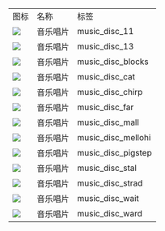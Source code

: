 <table>
	<tablebody>
		<tr>
			<td>图标</td>
			<td>名称</td>
			<td>标签</td>
		</tr>
		<tr>
			<td><img src="C:/Users/seese/Files/Projects/MC_datapacks/recipe_auto_manual/LemonTea_auto_recipes/input/mc_icon/misc/disc/music_disc_11.png"></td>
			<td>音乐唱片</td>
			<td>music_disc_11</td>
		</tr>
		<tr>
			<td><img src="C:/Users/seese/Files/Projects/MC_datapacks/recipe_auto_manual/LemonTea_auto_recipes/input/mc_icon/misc/disc/music_disc_13.png"></td>
			<td>音乐唱片</td>
			<td>music_disc_13</td>
		</tr>
		<tr>
			<td><img src="C:/Users/seese/Files/Projects/MC_datapacks/recipe_auto_manual/LemonTea_auto_recipes/input/mc_icon/misc/disc/music_disc_blocks.png"></td>
			<td>音乐唱片</td>
			<td>music_disc_blocks</td>
		</tr>
		<tr>
			<td><img src="C:/Users/seese/Files/Projects/MC_datapacks/recipe_auto_manual/LemonTea_auto_recipes/input/mc_icon/misc/disc/music_disc_cat.png"></td>
			<td>音乐唱片</td>
			<td>music_disc_cat</td>
		</tr>
		<tr>
			<td><img src="C:/Users/seese/Files/Projects/MC_datapacks/recipe_auto_manual/LemonTea_auto_recipes/input/mc_icon/misc/disc/music_disc_chirp.png"></td>
			<td>音乐唱片</td>
			<td>music_disc_chirp</td>
		</tr>
		<tr>
			<td><img src="C:/Users/seese/Files/Projects/MC_datapacks/recipe_auto_manual/LemonTea_auto_recipes/input/mc_icon/misc/disc/music_disc_far.png"></td>
			<td>音乐唱片</td>
			<td>music_disc_far</td>
		</tr>
		<tr>
			<td><img src="C:/Users/seese/Files/Projects/MC_datapacks/recipe_auto_manual/LemonTea_auto_recipes/input/mc_icon/misc/disc/music_disc_mall.png"></td>
			<td>音乐唱片</td>
			<td>music_disc_mall</td>
		</tr>
		<tr>
			<td><img src="C:/Users/seese/Files/Projects/MC_datapacks/recipe_auto_manual/LemonTea_auto_recipes/input/mc_icon/misc/disc/music_disc_mellohi.png"></td>
			<td>音乐唱片</td>
			<td>music_disc_mellohi</td>
		</tr>
		<tr>
			<td><img src="C:/Users/seese/Files/Projects/MC_datapacks/recipe_auto_manual/LemonTea_auto_recipes/input/mc_icon/misc/disc/music_disc_pigstep.png"></td>
			<td>音乐唱片</td>
			<td>music_disc_pigstep</td>
		</tr>
		<tr>
			<td><img src="C:/Users/seese/Files/Projects/MC_datapacks/recipe_auto_manual/LemonTea_auto_recipes/input/mc_icon/misc/disc/music_disc_stal.png"></td>
			<td>音乐唱片</td>
			<td>music_disc_stal</td>
		</tr>
		<tr>
			<td><img src="C:/Users/seese/Files/Projects/MC_datapacks/recipe_auto_manual/LemonTea_auto_recipes/input/mc_icon/misc/disc/music_disc_strad.png"></td>
			<td>音乐唱片</td>
			<td>music_disc_strad</td>
		</tr>
		<tr>
			<td><img src="C:/Users/seese/Files/Projects/MC_datapacks/recipe_auto_manual/LemonTea_auto_recipes/input/mc_icon/misc/disc/music_disc_wait.png"></td>
			<td>音乐唱片</td>
			<td>music_disc_wait</td>
		</tr>
		<tr>
			<td><img src="C:/Users/seese/Files/Projects/MC_datapacks/recipe_auto_manual/LemonTea_auto_recipes/input/mc_icon/misc/disc/music_disc_ward.png"></td>
			<td>音乐唱片</td>
			<td>music_disc_ward</td>
		</tr>
	</tablebody>
</table>